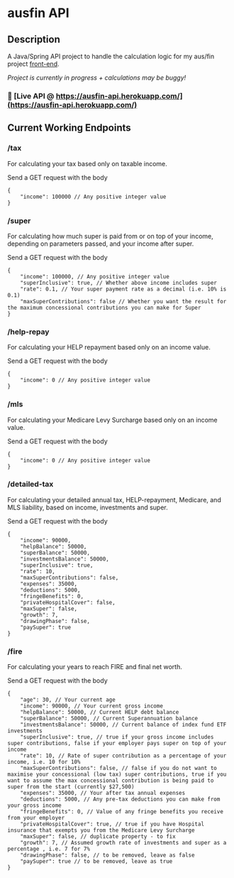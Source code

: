 # ausfin API

## Description

A Java/Spring API project to handle the calculation logic for my aus/fin project [front-end](https://github.com/austnly/ausfin).

_Project is currently in progress + calculations may be buggy!_

### 🚀 [Live API @ https://ausfin-api.herokuapp.com/](https://ausfin-api.herokuapp.com/)

## Current Working Endpoints

### /tax

For calculating your tax based only on taxable income.

Send a GET request with the body

```
{
    "income": 100000 // Any positive integer value
}
```

### /super

For calculating how much super is paid from or on top of your income, depending on parameters passed, and your income after super.

Send a GET request with the body

```
{
    "income": 100000, // Any positive integer value
    "superInclusive": true, // Whether above income includes super
    "rate": 0.1, // Your super payment rate as a decimal (i.e. 10% is 0.1)
    "maxSuperContributions": false // Whether you want the result for the maximum concessional contributions you can make for Super
}
```

### /help-repay

For calculating your HELP repayment based only on an income value.

Send a GET request with the body

```
{
    "income": 0 // Any positive integer value
}
```

### /mls

For calculating your Medicare Levy Surcharge based only on an income value.

Send a GET request with the body

```
{
    "income": 0 // Any positive integer value
}
```

### /detailed-tax

For calculating your detailed annual tax, HELP-repayment, Medicare, and MLS liability, based on income, investments and super.

Send a GET request with the body

```
{
    "income": 90000,
    "helpBalance": 50000,
    "superBalance": 50000,
    "investmentsBalance": 50000,
    "superInclusive": true,
    "rate": 10,
    "maxSuperContributions": false,
    "expenses": 35000,
    "deductions": 5000,
    "fringeBenefits": 0,
    "privateHospitalCover": false,
    "maxSuper": false,
    "growth": 7,
    "drawingPhase": false,
    "paySuper": true
}
```

### /fire

For calculating your years to reach FIRE and final net worth.

Send a GET request with the body

```
{
    "age": 30, // Your current age
    "income": 90000, // Your current gross income
    "helpBalance": 50000, // Current HELP debt balance
    "superBalance": 50000, // Current Superannuation balance
    "investmentsBalance": 50000, // Current balance of index fund ETF investments
    "superInclusive": true, // true if your gross income includes super contributions, false if your employer pays super on top of your income
    "rate": 10, // Rate of super contribution as a percentage of your income, i.e. 10 for 10%
    "maxSuperContributions": false, // false if you do not want to maximise your concessional (low tax) super contributions, true if you want to assume the max concessional contribution is being paid to super from the start (currently $27,500)
    "expenses": 35000, // Your after tax annual expenses
    "deductions": 5000, // Any pre-tax deductions you can make from your gross income
    "fringeBenefits": 0, // Value of any fringe benefits you receive from your employer
    "privateHospitalCover": true, // true if you have Hospital insurance that exempts you from the Medicare Levy Surcharge
    "maxSuper": false, // duplicate property - to fix
    "growth": 7, // Assumed growth rate of investments and super as a percentage , i.e. 7 for 7%
    "drawingPhase": false, // to be removed, leave as false
    "paySuper": true // to be removed, leave as true
}
```
